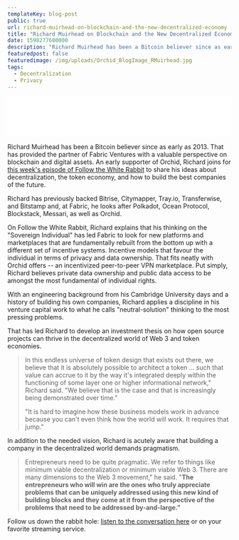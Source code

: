 ```yaml
---
templateKey: blog-post
public: true
url: richard-muirhead-on-blockchain-and-the-new-decentralized-economy
title: "Richard Muirhead on Blockchain and the New Decentralized Economy"
date: 1598277600000
description: "Richard Muirhead has been a Bitcoin believer since as early as 2013. That has provided the partner of Fabric Ventures with a valuable perspective on blockchain and digital assets."
featuredpost: false
featuredimage: /img/uploads/Orchid_BlogImage_RMuirhead.jpg
tags:
  - Decentralization
  - Privacy
---
```

<iframe style="border: none" src="//html5-player.libsyn.com/embed/episode/id/15666761/height/90/theme/custom/thumbnail/yes/direction/backward/render-playlist/no/custom-color/050700/" height="90" width="100%" scrolling="no"  allowfullscreen webkitallowfullscreen mozallowfullscreen oallowfullscreen msallowfullscreen></iframe>

Richard Muirhead has been a Bitcoin believer since as early as 2013. That has provided the partner of Fabric Ventures with a valuable perspective on blockchain and digital assets. An early supporter of Orchid, Richard joins for [this week's episode of Follow the White Rabbit](https://www.orchid.com/podcast/episode-11-richard-muirhead) to share his ideas about decentralization, the token economy, and how to build the best companies of the future.

Richard has previously backed Bitrise, Citymapper, Tray.io, Transferwise, and Bitstamp and, at Fabric, he looks after Polkadot, Ocean Protocol, Blockstack, Messari, as well as Orchid.

On Follow the White Rabbit, Richard explains that his thinking on the "Sovereign Individual" has led Fabric to look for new platforms and marketplaces that are fundamentally rebuilt from the bottom up with a different set of incentive systems. Incentive models that favour the individual in terms of privacy and data ownership. That fits neatly with Orchid offers -- an incentivized peer-to-peer VPN marketplace. Put simply, Richard believes private data ownership and public data access to be amongst the most fundamental of individual rights.

With an engineering background from his Cambridge University days and a history of building his own companies, Richard applies a discipline in his venture capital work to what he calls "neutral-solution" thinking to the most pressing problems. 

That has led Richard to develop an investment thesis on how open source projects can thrive in the decentralized world of Web 3 and token economies.

> In this endless universe of token design that exists out there, we believe that it is absolutely possible to architect a token ... such that value can accrue to it by the way it's integrated deeply within the functioning of some layer one or higher informational network," Richard said. "We believe that is the case and that is increasingly being demonstrated over time."
> 
> "It is hard to imagine how these business models work in advance because you can't even think how the world will work. It requires that jump." 

In addition to the needed vision, Richard is acutely aware that building a company in the decentralized world demands pragmatism.

> Entrepreneurs need to be quite pragmatic. We refer to things like minimum viable decentralization or minimum viable Web 3. There are many dimensions to the Web 3 movement," he said. "**The entrepreneurs who will win are the ones who truly appreciate problems that can be uniquely addressed using this new kind of building blocks and they come at it from the perspective of the problems that need to be addressed by-and-large."**

Follow us down the rabbit hole: [listen to the conversation here](https://www.orchid.com/podcast) or on your favorite streaming service.